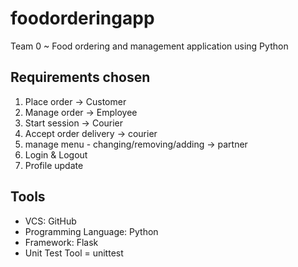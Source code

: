# foodorderingapp

Team 0 ~ Food ordering and management application using Python

## Requirements chosen

1. Place order -> Customer
2. Manage order -> Employee
3. Start session -> Courier
4. Accept order delivery -> courier
5. manage menu - changing/removing/adding -> partner
6. Login & Logout 
7. Profile update

## Tools

- VCS: GitHub
- Programming Language: Python
- Framework: Flask
- Unit Test Tool = unittest
